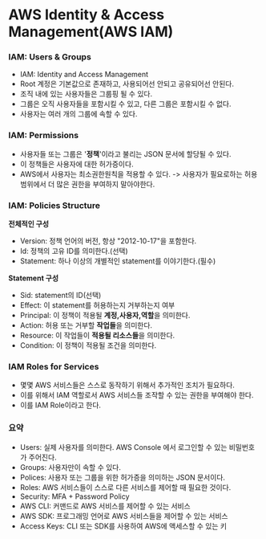 # AWS Identity & Access Management(AWS IAM)

### IAM: Users & Groups

- IAM: Identity and Access Management
- Root 계정은 기본값으로 존재하고, 사용되어선 안되고 공유되어선 안된다.
- 조직 내에 있는 사용자들은 그룹핑 될 수 있다.
- 그룹은 오직 사용자들을 포함시킬 수 있고, 다른 그룹은 포함시킬 수 없다.
- 사용자는 여러 개의 그룹에 속할 수 있다.

### IAM: Permissions

- 사용자들 또는 그룹은 '**정책**'이라고 불리는 JSON 문서에 할당될 수 있다.
- 이 정책들은 사용자에 대한 허가증이다.
- AWS에서 사용자는 최소권한원칙을 적용할 수 있다. -> 사용자가 필요로하는 허용범위에서 더 많은 권한을 부여하지 말아야한다.

### IAM: Policies Structure

**전체적인 구성**

- Version: 정책 언어의 버전, 항상 "2012-10-17"을 포함한다.
- Id: 정책의 고유 ID를 의미한다.(선택)
- Statement: 하나 이상의 개별적인 statement를 이야기한다.(필수)

**Statement 구성**

- Sid: statement의 ID(선택)
- Effect: 이 statement를 허용하는지 거부하는지 여부
- Principal: 이 정책이 적용될 **계정,사용자,역할**을 의미한다.
- Action: 허용 또는 거부할 **작업들**을 의미한다.
- Resource: 이 작업들이 **적용될 리소스들**을 의미한다.
- Condition: 이 정책이 적용될 조건을 의미한다.

### IAM Roles for Services

- 몇몇 AWS 서비스들은 스스로 동작하기 위해서 추가적인 조치가 필요하다.
- 이를 위해서 IAM 역할로서 AWS 서비스들 조작할 수 있는 권한을 부여해야 한다.
- 이를 IAM Role이라고 한다.

### 요약

- Users: 실제 사용자를 의미한다. AWS Console 에서 로그인할 수 있는 비밀번호가 주어진다.
- Groups: 사용자만이 속할 수 있다.
- Polices: 사용자 또는 그룹을 위한 허가증을 의미하는 JSON 문서이다.
- Roles: AWS 서비스들이 스스로 다른 서비스를 제어할 때 필요한 것이다.
- Security: MFA + Password Policy
- AWS CLI: 커맨드로 AWS 서비스를 제어할 수 있는 서비스
- AWS SDK: 프로그래밍 언어로 AWS 서비스들을 제어할 수 있는 서비스
- Access Keys: CLI 또는 SDK를 사용하여 AWS에 액세스할 수 있는 키